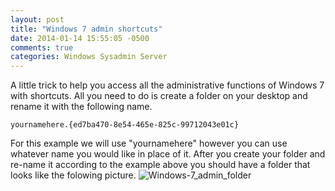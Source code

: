 ```yaml
---
layout: post
title: "Windows 7 admin shortcuts"
date: 2014-01-14 15:55:05 -0500
comments: true
categories: Windows Sysadmin Server
---
```

A little trick to help you access all the administrative functions of Windows 7 with shortcuts.
All you need to do is create a folder on your desktop and rename it with the following name. 
```
yournamehere.{ed7ba470-8e54-465e-825c-99712043e01c}
```
For this example we will use "yournamehere" however you can use whatever name you would like in place of it.
After you create your folder and re-name it according to the example above you should have a folder that looks like the folowing picture.
<img src="http://i.imgur.com/Va7YM9F.png" alt="Windows-7_admin_folder">

